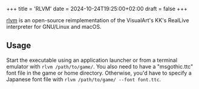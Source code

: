 +++
title = 'RLVM'
date = 2024-10-24T19:25:00+02:00
draft = false
+++

[rlvm](https://github.com/eglaysher/rlvm) is an open-source reimplementation of the VisualArt's KK's RealLive interpreter for GNU/Linux and macOS.

## Usage

Start the executable using an application launcher or from a terminal emulator with `rlvm /path/to/game/`. You also need to have a "msgothic.ttc" font file in the game or home directory. Otherwise, you'd have to specify a Japanese font file with `rlvm /path/to/game/ --font font.ttc`.
